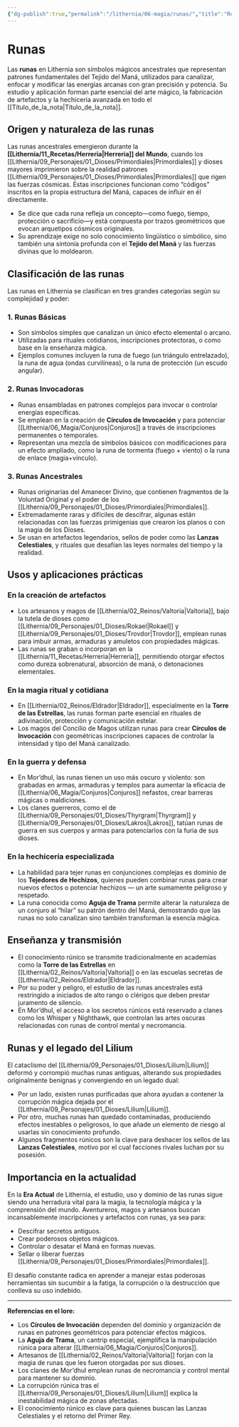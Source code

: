 ```yaml
---
{"dg-publish":true,"permalink":"/lithernia/06-magia/runas/","title":"Runas","tags":["lithernia","magia","runas","sistema_magico"]}
---
```


# Runas

Las **runas** en Lithernia son símbolos mágicos ancestrales que representan patrones fundamentales del Tejido del Maná, utilizados para canalizar, enfocar y modificar las energías arcanas con gran precisión y potencia. Su estudio y aplicación forman parte esencial del arte mágico, la fabricación de artefactos y la hechicería avanzada en todo el [[Título_de_la_nota\|Título_de_la_nota]].

## Origen y naturaleza de las runas

Las runas ancestrales emergieron durante la **[[Lithernia/11_Recetas/Herreria\|Herreria]] del Mundo**, cuando los [[Lithernia/09_Personajes/01_Dioses/Primordiales\|Primordiales]] y dioses mayores imprimieron sobre la realidad patrones [[Lithernia/09_Personajes/01_Dioses/Primordiales\|Primordiales]] que rigen las fuerzas cósmicas. Estas inscripciones funcionan como “códigos” inscritos en la propia estructura del Maná, capaces de influir en él directamente.

- Se dice que cada runa refleja un concepto—como fuego, tiempo, protección o sacrificio—y está compuesta por trazos geométricos que evocan arquetipos cósmicos originales.
- Su aprendizaje exige no solo conocimiento lingüístico o simbólico, sino también una sintonía profunda con el **Tejido del Maná** y las fuerzas divinas que lo moldearon.

## Clasificación de las runas

Las runas en Lithernia se clasifican en tres grandes categorías según su complejidad y poder:

### 1. Runas Básicas

- Son símbolos simples que canalizan un único efecto elemental o arcano.
- Utilizadas para rituales cotidianos, inscripciones protectoras, o como base en la enseñanza mágica.
- Ejemplos comunes incluyen la runa de fuego (un triángulo entrelazado), la runa de agua (ondas curvilíneas), o la runa de protección (un escudo angular).

### 2. Runas Invocadoras

- Runas ensambladas en patrones complejos para invocar o controlar energías específicas.
- Se emplean en la creación de **Círculos de Invocación** y para potenciar [[Lithernia/06_Magia/Conjuros\|Conjuros]] a través de inscripciones permanentes o temporales.
- Representan una mezcla de símbolos básicos con modificaciones para un efecto ampliado, como la runa de tormenta (fuego + viento) o la runa de enlace (magia+vínculo).

### 3. Runas Ancestrales

- Runas originarias del Amanecer Divino, que contienen fragmentos de la Voluntad Original y el poder de los [[Lithernia/09_Personajes/01_Dioses/Primordiales\|Primordiales]].
- Extremadamente raras y difíciles de descifrar, algunas están relacionadas con las fuerzas primigenias que crearon los planos o con la magia de los Dioses.
- Se usan en artefactos legendarios, sellos de poder como las **Lanzas Celestiales**, y rituales que desafían las leyes normales del tiempo y la realidad.

## Usos y aplicaciones prácticas

### En la creación de artefactos

- Los artesanos y magos de [[Lithernia/02_Reinos/Valtoria\|Valtoria]], bajo la tutela de dioses como [[Lithernia/09_Personajes/01_Dioses/Rokael\|Rokael]] y [[Lithernia/09_Personajes/01_Dioses/Trovdor\|Trovdor]], emplean runas para imbuir armas, armaduras y amuletos con propiedades mágicas.
- Las runas se graban o incorporan en la [[Lithernia/11_Recetas/Herreria\|Herreria]], permitiendo otorgar efectos como dureza sobrenatural, absorción de maná, o detonaciones elementales.

### En la magia ritual y cotidiana

- En [[Lithernia/02_Reinos/Eldrador\|Eldrador]], especialmente en la **Torre de las Estrellas**, las runas forman parte esencial en rituales de adivinación, protección y comunicación estelar.
- Los magos del Concilio de Magos utilizan runas para crear **Círculos de Invocación** con geométricas inscripciones capaces de controlar la intensidad y tipo del Maná canalizado.

### En la guerra y defensa

- En Mor’dhul, las runas tienen un uso más oscuro y violento: son grabadas en armas, armaduras y templos para aumentar la eficacia de [[Lithernia/06_Magia/Conjuros\|Conjuros]] nefastos, crear barreras mágicas o maldiciones.
- Los clanes guerreros, como el de [[Lithernia/09_Personajes/01_Dioses/Thyrgram\|Thyrgram]] y [[Lithernia/09_Personajes/01_Dioses/Lakros\|Lakros]], tatúan runas de guerra en sus cuerpos y armas para potenciarlos con la furia de sus dioses.

### En la hechicería especializada

- La habilidad para tejer runas en conjunciones complejas es dominio de los **Tejedores de Hechizos**, quienes pueden combinar runas para crear nuevos efectos o potenciar hechizos — un arte sumamente peligroso y respetado.
- La runa conocida como **Aguja de Trama** permite alterar la naturaleza de un conjuro al “hilar” su patrón dentro del Maná, demostrando que las runas no solo canalizan sino también transforman la esencia mágica.

## Enseñanza y transmisión

- El conocimiento rúnico se transmite tradicionalmente en academias como la **Torre de las Estrellas** en [[Lithernia/02_Reinos/Valtoria\|Valtoria]] o en las escuelas secretas de [[Lithernia/02_Reinos/Eldrador\|Eldrador]].
- Por su poder y peligro, el estudio de las runas ancestrales está restringido a iniciados de alto rango o clérigos que deben prestar juramento de silencio.
- En Mor’dhul, el acceso a los secretos rúnicos está reservado a clanes como los Whisper y Nighthawk, que controlan las artes oscuras relacionadas con runas de control mental y necromancia.

## Runas y el legado del Lilium

El cataclismo del [[Lithernia/09_Personajes/01_Dioses/Lilium\|Lilium]] deformó y corrompió muchas runas antiguas, alterando sus propiedades originalmente benignas y convergiendo en un legado dual:

- Por un lado, existen runas purificadas que ahora ayudan a contener la corrupción mágica dejada por el [[Lithernia/09_Personajes/01_Dioses/Lilium\|Lilium]].
- Por otro, muchas runas han quedado contaminadas, produciendo efectos inestables o peligrosos, lo que añade un elemento de riesgo al usarlas sin conocimiento profundo.
- Algunos fragmentos rúnicos son la clave para deshacer los sellos de las **Lanzas Celestiales**, motivo por el cual facciones rivales luchan por su posesión.

## Importancia en la actualidad

En la **Era Actual** de Lithernia, el estudio, uso y dominio de las runas sigue siendo una herradura vital para la magia, la tecnología mágica y la comprensión del mundo. Aventureros, magos y artesanos buscan incansablemente inscripciones y artefactos con runas, ya sea para:

- Descifrar secretos antiguos.
- Crear poderosos objetos mágicos.
- Controlar o desatar el Maná en formas nuevas.
- Sellar o liberar fuerzas [[Lithernia/09_Personajes/01_Dioses/Primordiales\|Primordiales]].

El desafío constante radica en aprender a manejar estas poderosas herramientas sin sucumbir a la fatiga, la corrupción o la destrucción que conlleva su uso indebido.

---

**Referencias en el lore:**

- Los **Círculos de Invocación** dependen del dominio y organización de runas en patrones geométricos para potenciar efectos mágicos.
- La **Aguja de Trama**, un cantrip especial, ejemplifica la manipulación rúnica para alterar [[Lithernia/06_Magia/Conjuros\|Conjuros]].
- Artesanos de [[Lithernia/02_Reinos/Valtoria\|Valtoria]] forjan con la magia de runas que les fueron otorgadas por sus dioses.
- Los clanes de Mor’dhul emplean runas de necromancia y control mental para mantener su dominio.
- La corrupción rúnica tras el [[Lithernia/09_Personajes/01_Dioses/Lilium\|Lilium]] explica la inestabilidad mágica de zonas afectadas.
- El conocimiento rúnico es clave para quienes buscan las Lanzas Celestiales y el retorno del Primer Rey.